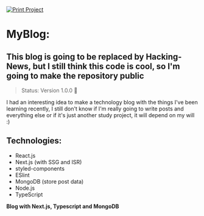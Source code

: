 <a href="https://my-blog-tech.vercel.app" >
  <img src="https://images2.imgbox.com/02/4e/XmAzK6HH_o.png" alt="Print Project" >
</a>

# MyBlog:

## This blog is going to be replaced by Hacking-News, but I still think this code is cool, so I'm going to make the repository public

> Status: Version 1.0.0 🚀

I had an interesting idea to make a technology blog with the things I've been learning recently, I still don't know if I'm really going to write posts and everything else or if it's just another study project, it will depend on my will :)

## Technologies:
- React.js
- Next.js (with SSG and ISR)
- styled-components
- ESlint
- MongoDB (store post data)
- Node.js
- TypeScript

**Blog with Next.js, Typescript and MongoDB**
